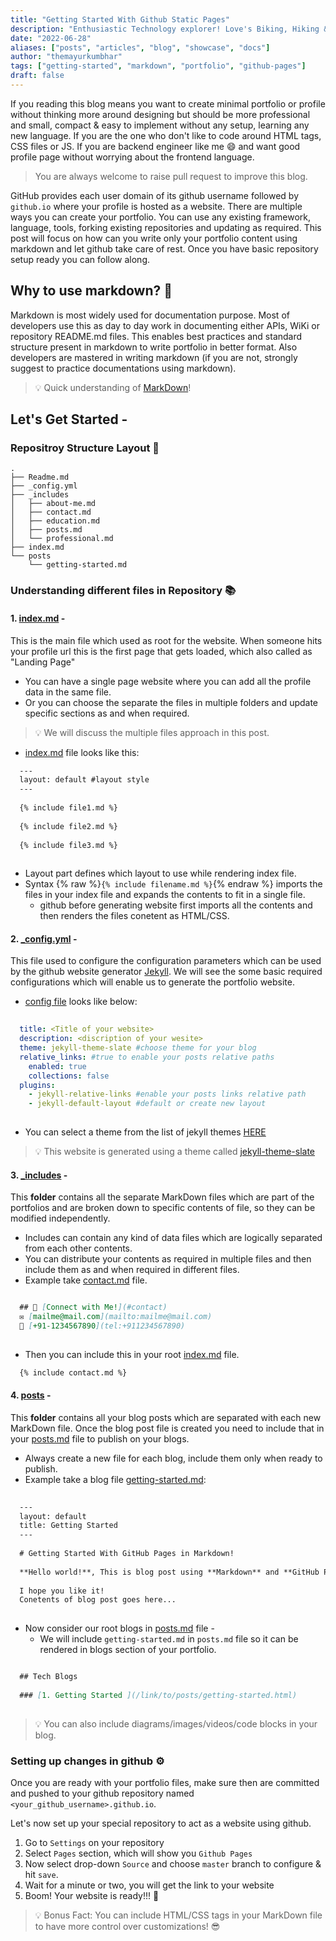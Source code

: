 ```yaml
---
title: "Getting Started With Github Static Pages"
description: "Enthusiastic Technology explorer! Love's Biking, Hiking & Eating Delicious Food!"
date: "2022-06-28"
aliases: ["posts", "articles", "blog", "showcase", "docs"]
author: "themayurkumbhar"
tags: ["getting-started", "markdown", "portfolio", "github-pages"]
draft: false
---
```


If you reading this blog means you want to create minimal portfolio or profile without thinking more around designing 
but should be more professional and small, compact & easy to implement without any setup, learning any new language. 
If you are the one who don't like to code around HTML tags, CSS files or JS. If you are backend engineer like me 😄 and 
want good profile page without worrying about the frontend language.

> You are always welcome to raise pull request to improve this blog.

GitHub provides each user domain of its github username followed by `github.io` where your profile is hosted as a 
website. There are multiple ways you can create your portfolio. You can use any existing framework, language, tools, 
forking existing repositories and updating as required. This post will focus on how can you write only your portfolio 
content using markdown and let github take care of rest.
Once you have basic repository setup ready you can follow along.

## Why to use markdown? 🤔

Markdown is most widely used for documentation purpose. Most of developers use this as day to day work in documenting 
either APIs, WiKi or repository README.md files. This enables best practices and standard structure present in markdown 
to write portfolio in better format. Also developers are mastered in writing markdown (if you are not, strongly suggest 
to practice documentations using markdown).

> 💡 Quick understanding of [MarkDown](https://www.markdownguide.org/basic-syntax/)!

## Let's Get Started -

### Repositroy Structure Layout 🧱

```text
.
├── Readme.md
├── _config.yml
├── _includes
│   ├── about-me.md
│   ├── contact.md
│   ├── education.md
│   ├── posts.md
│   └── professional.md
├── index.md
└── posts
    └── getting-started.md

```

### Understanding different files in Repository 📚

#### 1. [index.md](https://github.com/themayurkumbhar/themayurkumbhar.github.io/blob/master/index.md?plain=1) -

This is the main file which used as root for the website. When someone hits your profile url this is the first page 
that gets loaded, which also called as "Landing Page"

* You can have a single page website where you can add all the profile data in the same file.
* Or you can choose the separate the files in multiple folders and update specific sections as and when required.

> 💡 We will discuss the multiple files approach in this post.

* [index.md](https://github.com/themayurkumbhar/themayurkumbhar.github.io/blob/master/index.md?plain=1) file looks like this:

```markdown
  --- 
  layout: default #layout style
  ---
  
  {% include file1.md %}
  
  {% include file2.md %}
  
  {% include file3.md %}
  
```


* Layout part defines which layout to use while rendering index file.
* Syntax {% raw %}`{% include filename.md %}`{% endraw %} imports the files in your index file and expands the contents
to fit in a single file.
    * github before generating website first imports all the contents and then renders the files conetent as HTML/CSS.

#### 2. [\_config.yml](https://github.com/themayurkumbhar/themayurkumbhar.github.io/blob/master/_config.yml?plain=1) -

This file used to configure the configuration parameters which can be used by the github website generator
[Jekyll](https://github.com/daattali/beautiful-jekyll/blob/master/_config.yml?plain=1). We will see the some basic
required configurations which will enable us to generate the portfolio website.

* [config file](https://github.com/themayurkumbhar/themayurkumbhar.github.io/blob/master/_config.yml?plain=1) looks like below:

```yaml
  
  title: <Title of your website>
  description: <discription of your wesite>
  theme: jekyll-theme-slate #choose theme for your blog
  relative_links: #true to enable your posts relative paths
    enabled: true
    collections: false
  plugins:
    - jekyll-relative-links #enable your posts links relative path
    - jekyll-default-layout #default or create new layout
 
```

* You can select a theme from the list of jekyll themes [HERE](http://jekyllthemes.org/)

> 💡 This website is generated using a theme called [jekyll-theme-slate](https://github.com/pages-themes/slate)

#### 3. [\_includes](https://github.com/themayurkumbhar/themayurkumbhar.github.io/tree/master/_includes) -

This **folder** contains all the separate MarkDown files which are part of the portfolios and are broken down to 
specific contents of file, so they can be modified independently.

* Includes can contain any kind of data files which are logically separated from each other contents.
* You can distribute your contents as required in multiple files and then include them as and when required in different files.
* Example take [contact.md](https://github.com/themayurkumbhar/themayurkumbhar.github.io/tree/master/_includes/contact.md) file.

```markdown

  ## 📇 [Connect with Me!](#contact)
  ✉️ [mailme@mail.com](mailto:mailme@mail.com)
  📱 [+91-1234567890](tel:+911234567890)
  
```
* Then you can include this in your root [index.md](https://github.com/themayurkumbhar/themayurkumbhar.github.io/blob/master/index.md?plain=1) file.


```markdown
  {% include contact.md %}
```


#### 4. [posts](https://github.com/themayurkumbhar/themayurkumbhar.github.io/blob/master/_includes/posts.md?plain=1) -

This **folder** contains all your blog posts which are separated with each new MarkDown file. Once the blog post file 
is created you need to include that in your [posts.md](https://github.com/themayurkumbhar/themayurkumbhar.github.io/blob/master/_includes/posts.md?plain=1) file to publish on your blogs.

* Always create a new file for each blog, include them only when ready to publish.
* Example take a blog file [getting-started.md](https://github.com/themayurkumbhar/themayurkumbhar.github.io/blob/master/posts/getting-started.md?plain=1):

```markdown
  
  ---
  layout: default
  title: Getting Started
  ---
  
  # Getting Started With GitHub Pages in Markdown!
  
  **Hello world!**, This is blog post using **Markdown** and **GitHub Pages**.
  
  I hope you like it!
  Conetents of blog post goes here...
  
```
* Now consider our root blogs in [posts.md](https://github.com/themayurkumbhar/themayurkumbhar.github.io/blob/master/_includes/posts.md?plain=1) file -
    * We will include `getting-started.md` in `posts.md` file so it can be rendered in blogs section of your portfolio.

```markdown

  ## Tech Blogs
  
  ### [1. Getting Started ](/link/to/posts/getting-started.html)
 
```

> 💡 You can also include diagrams/images/videos/code blocks in your blog.

### Setting up changes in github ⚙️

Once you are ready with your portfolio files, make sure then are committed and pushed to your github repository named
`<your_github_username>.github.io`.

Let's now set up your special repository to act as a website using github.

1. Go to `Settings` on your repository
2. Select `Pages` section, which will show you `Github Pages`
3. Now select drop-down `Source` and choose `master` branch to configure & hit `save`.
4. Wait for a minute or two, you will get the link to your website
5. Boom! Your website is ready!!! 🚀

> 💡 Bonus Fact: You can include HTML/CSS tags in your MarkDown file to have more control over customizations! 😎
